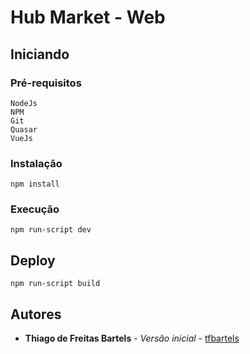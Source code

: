 # Hub Market - Web

## Iniciando


### Pré-requisitos

```
NodeJs
NPM
Git
Quasar
VueJs
```

### Instalação

```
npm install
```

### Execução

```
npm run-script dev
```

## Deploy

```
npm run-script build
```

## Autores
* **Thiago de Freitas Bartels** - *Versão inicial* - [tfbartels](https://github.com/tfbartels)
